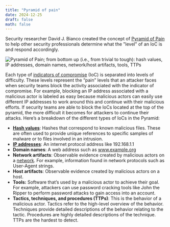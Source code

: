 ```yaml
---
title: "Pyramid of pain"
date: 2024-12-25
draft: false
math: false
---
```


Security researcher David J. Bianco created the concept of
[Pyramid of Pain](https://detect-respond.blogspot.com/2013/03/the-pyramid-of-pain.html)
to help other security professionals determine what the
"level" of an IoC is and respond accordingly.

![Pyramid of Pain; from bottom up (i.e., from trivial to tough): hash values, IP addresses, domain names, network/host artifacts, tools, TTPs](/image/pyramid-of-pain.png)

Each type of [indicators of compromise](/indicators-of-compromise) (IoC) is separated into levels of difficulty. These levels
represent the “pain” levels that an attacker faces when security teams
block the activity associated with the indicator of compromise. For
example, blocking an IP address associated with a malicious actor is
labeled as easy because malicious actors can easily use different IP
addresses to work around this and continue with their malicious efforts.
If security teams are able to block the IoCs located at the top of the
pyramid, the more difficult it becomes for attackers to continue their
attacks. Here’s a breakdown of the different types of IoCs in the Pyramid:

- [**Hash values**](/hash-values): Hashes that correspond to known
  malicious files. These are often used to provide unique references to
  specific samples of malware or to files involved in an intrusion.
- [**IP addresses**](/ip-address): An internet protocol address like 192.168.1.1
- **Domain names**: A web address such as www.example.org
- **Network artifacts**: Observable evidence created by malicious actors
  on a [network](/network). For example, information found in network
  protocols such as User-Agent strings.
- **Host artifacts**: Observable evidence created by malicious actors on
  a host.
- **Tools:** Software that’s used by a malicious actor to achieve their
  goal. For example, attackers can use password cracking tools like John
  the Ripper to perform password attacks to gain access into an account.
- **Tactics, techniques, and procedures (TTPs)**: This is the behavior
  of a malicious actor. Tactics refer to the high-level overview of the
  behavior. Techniques provide detailed descriptions of the behavior
  relating to the tactic. Procedures are highly detailed descriptions of
  the technique. TTPs are the hardest to detect.



